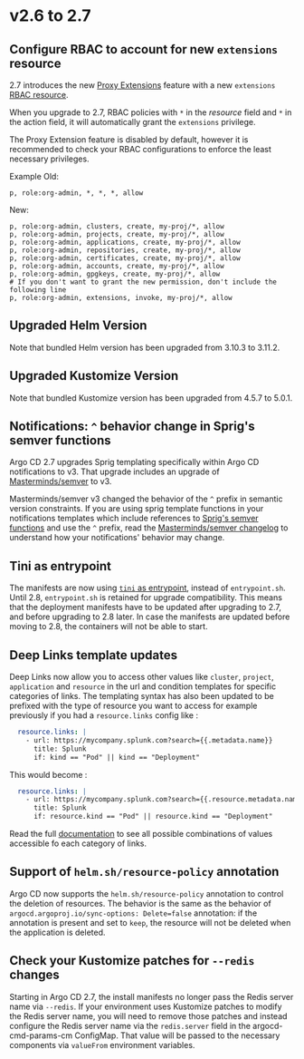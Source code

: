 # v2.6 to 2.7

## Configure RBAC to account for new `extensions` resource

2.7 introduces the new [Proxy Extensions][1] feature with a new `extensions`
[RBAC resource][2].

When you upgrade to 2.7, RBAC policies with `*` in the *resource*
field and `*` in the action field, it will automatically grant the
`extensions` privilege.

The Proxy Extension feature is disabled by default, however it is
recommended to check your RBAC configurations to enforce the least
necessary privileges.

Example
Old:

```csv
p, role:org-admin, *, *, *, allow
```

New:

```csv
p, role:org-admin, clusters, create, my-proj/*, allow
p, role:org-admin, projects, create, my-proj/*, allow
p, role:org-admin, applications, create, my-proj/*, allow
p, role:org-admin, repositories, create, my-proj/*, allow
p, role:org-admin, certificates, create, my-proj/*, allow
p, role:org-admin, accounts, create, my-proj/*, allow
p, role:org-admin, gpgkeys, create, my-proj/*, allow
# If you don't want to grant the new permission, don't include the following line
p, role:org-admin, extensions, invoke, my-proj/*, allow
```

## Upgraded Helm Version

Note that bundled Helm version has been upgraded from 3.10.3 to 3.11.2.

## Upgraded Kustomize Version

Note that bundled Kustomize version has been upgraded from 4.5.7 to 5.0.1.

## Notifications: `^` behavior change in Sprig's semver functions
Argo CD 2.7 upgrades Sprig templating specifically within Argo CD notifications to v3. That upgrade includes an upgrade of [Masterminds/semver](https://github.com/Masterminds/semver/releases) to v3.

Masterminds/semver v3 changed the behavior of the `^` prefix in semantic version constraints. If you are using sprig template functions in your notifications templates which include references to [Sprig's semver functions](https://masterminds.github.io/sprig/semver.html) and use the `^` prefix, read the [Masterminds/semver changelog](https://github.com/Masterminds/semver/releases/tag/v3.0.0) to understand how your notifications' behavior may change.

## Tini as entrypoint

The manifests are now using [`tini` as entrypoint][3], instead of `entrypoint.sh`. Until 2.8, `entrypoint.sh` is retained for upgrade compatibility. This means that the deployment manifests have to be updated after upgrading to 2.7, and before upgrading to 2.8 later. In case the manifests are updated before moving to 2.8, the containers will not be able to start.

[1]: ../../developer-guide/extensions/proxy-extensions.md
[2]: https://argo-cd.readthedocs.io/en/stable/operator-manual/rbac/#the-extensions-resource
[3]: https://github.com/argoproj/argo-cd/pull/12707


## Deep Links template updates

Deep Links now allow you to access other values like `cluster`, `project`, `application` and `resource` in the url and condition templates for specific categories of links.
The templating syntax has also been updated to be prefixed with the type of resource you want to access for example previously if you had a `resource.links` config like :
```yaml
  resource.links: |
    - url: https://mycompany.splunk.com?search={{.metadata.name}}
      title: Splunk
      if: kind == "Pod" || kind == "Deployment"
```
This would become :
```yaml
  resource.links: |
    - url: https://mycompany.splunk.com?search={{.resource.metadata.name}}&env={{.project.metadata.label.env}}
      title: Splunk
      if: resource.kind == "Pod" || resource.kind == "Deployment"
```

Read the full [documentation](../deep_links.md) to see all possible combinations of values accessible fo each category of links.

## Support of `helm.sh/resource-policy` annotation

Argo CD now supports the `helm.sh/resource-policy` annotation to control the deletion of resources. The behavior is the same as the behavior of
`argocd.argoproj.io/sync-options: Delete=false` annotation: if the annotation is present and set to `keep`, the resource will not be deleted
when the application is deleted.

## Check your Kustomize patches for `--redis` changes

Starting in Argo CD 2.7, the install manifests no longer pass the Redis server name via `--redis`. If your environment 
uses Kustomize patches to modify the Redis server name, you will need to remove those patches and instead configure the
Redis server name via the `redis.server` field in the argocd-cmd-params-cm ConfigMap. That value will be passed to
the necessary components via `valueFrom` environment variables.
